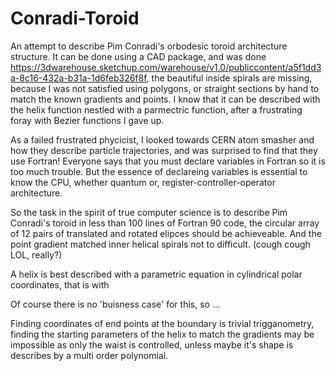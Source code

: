 # Conradi-Toroid
An attempt to describe Pim Conradi's orbodesic toroid architecture structure. 
It can be done using a CAD package, and was done https://3dwarehouse.sketchup.com/warehouse/v1.0/publiccontent/a5f1dd3a-8c16-432a-b31a-1d6feb326f8f, the beautiful inside spirals are missing, because I was not satisfied using polygons, or straight sections by hand to match the known gradients and points. I know that it can be described with the helix function nestled with a parmectric function, after a frustrating foray with Bezier functions I gave up. 

As a failed frustrated phycicist, I looked towards CERN atom smasher and how they describe particle trajectories, and was surprised to find that they use Fortran! Everyone says that you must declare variables in Fortran so it is too much trouble. But the essence of declareing variables is essential to know the CPU, whether quantum or, register-controller-operator architecture. 

So the task in the spirit of true computer science is to describe Pim Conradi's toroid in less than 100 lines of Fortran 90 code, the circular array of 12 pairs of translated and rotated elipces should be achieveable. And the point gradient matched inner helical spirals not to difficult. (cough cough LOL, really?)

A helix is best described with a parametric equation in cylindrical polar coordinates, that is with 

Of course there is no 'buisness case' for this, so ...

Finding coordinates of end points at the boundary is trivial trigganometry, finding the starting parameters of the helix to match the gradients may be impossible as only the waist is controlled, unless maybe it's shape is describes by a multi order polynomial. 
